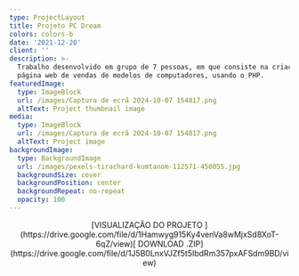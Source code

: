 ```yaml
---
type: ProjectLayout
title: Projeto PC Dream
colors: colors-b
date: '2021-12-20'
client: ''
description: >-
  Trabalho desenvolvido em grupo de 7 pessoas, em que consiste na criação de uma
  página web de vendas de modelos de computadores, usando o PHP.
featuredImage:
  type: ImageBlock
  url: /images/Captura de ecrã 2024-10-07 154817.png
  altText: Project thumbnail image
media:
  type: ImageBlock
  url: /images/Captura de ecrã 2024-10-07 154817.png
  altText: Project image
backgroundImage:
  type: BackgroundImage
  url: /images/pexels-tirachard-kumtanom-112571-450055.jpg
  backgroundSize: cover
  backgroundPosition: center
  backgroundRepeat: no-repeat
  opacity: 100
---
```

<div style="text-align: center">[VISUALIZAÇÃO DO PROJETO  ](https://drive.google.com/file/d/1Hamwyg915Ky4venVa8wMjxSd8XoT-6qZ/view)[
DOWNLOAD .ZIP](https://drive.google.com/file/d/1J5B0LnxVJZf5t5IbdRm357pxAFSdm9BD/view)</div>

<div style="text-align: center"></div>

